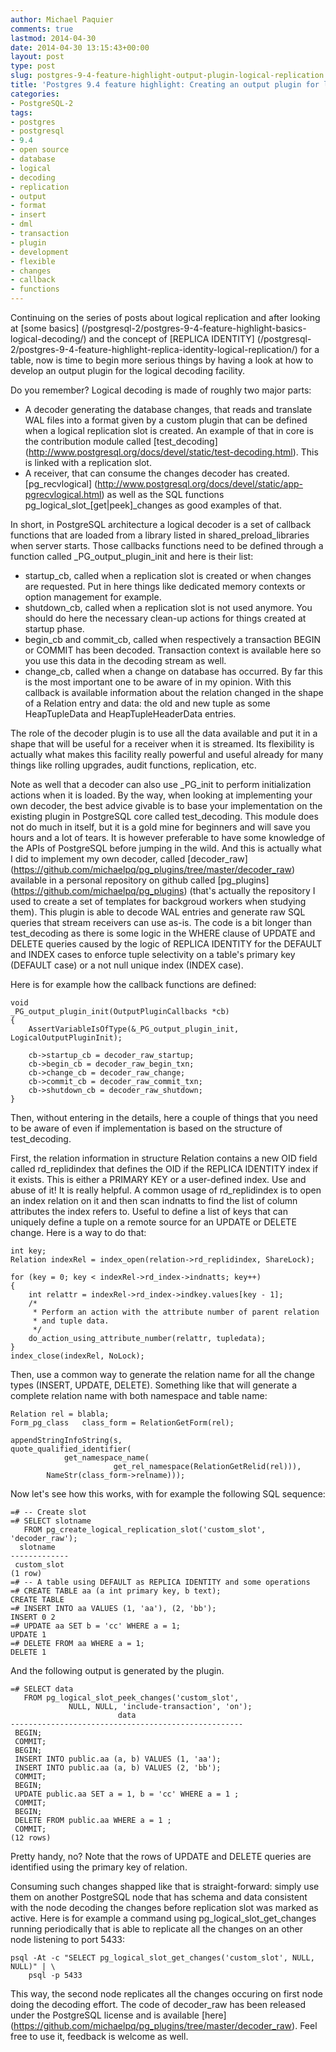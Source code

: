 ```yaml
---
author: Michael Paquier
comments: true
lastmod: 2014-04-30
date: 2014-04-30 13:15:43+00:00
layout: post
type: post
slug: postgres-9-4-feature-highlight-output-plugin-logical-replication
title: 'Postgres 9.4 feature highlight: Creating an output plugin for logical replication'
categories:
- PostgreSQL-2
tags:
- postgres
- postgresql
- 9.4
- open source
- database
- logical
- decoding
- replication
- output
- format
- insert
- dml
- transaction
- plugin
- development
- flexible
- changes
- callback
- functions
---
```

Continuing on the series of posts about logical replication and after
looking at [some basics]
(/postgresql-2/postgres-9-4-feature-highlight-basics-logical-decoding/)
and the concept of [REPLICA IDENTITY]
(/postgresql-2/postgres-9-4-feature-highlight-replica-identity-logical-replication/)
for a table, now is time to begin more serious things by having a look
at how to develop an output plugin for the logical decoding facility.

Do you remember? Logical decoding is made of roughly two major parts:

  * A decoder generating the database changes, that reads and translate
WAL files into a format given by a custom plugin that can be defined when
a logical replication slot is created. An example of that in core is the
contribution module called [test_decoding]
(http://www.postgresql.org/docs/devel/static/test-decoding.html). This is
linked with a replication slot.
  * A receiver, that can consume the changes decoder has created.
[pg_recvlogical]
(http://www.postgresql.org/docs/devel/static/app-pgrecvlogical.html)
as well as the SQL functions pg\_logical\_slot\_[get|peek]\_changes
as good examples of that.

In short, in PostgreSQL architecture a logical decoder is a set of callback
functions that are loaded from a library listed in shared\_preload\_libraries
when server starts. Those callbacks functions need to be defined through
a function called \_PG\_output\_plugin\_init and here is their list:

  * startup\_cb, called when a replication slot is created or when changes
are requested. Put in here things like dedicated memory contexts or option
management for example.
  * shutdown\_cb, called when a replication slot is not used anymore. You
should do here the necessary clean-up actions for things created at startup
phase.
  * begin_cb and commit_cb, called when respectively a transaction BEGIN or
COMMIT has been decoded. Transaction context is available here so you use
this data in the decoding stream as well.
  * change_cb, called when a change on database has occurred. By far this
is the most important one to be aware of in my opinion. With this callback
is available information about the relation changed in the shape of a Relation
entry and data: the old and new tuple as some HeapTupleData and
HeapTupleHeaderData entries.

The role of the decoder plugin is to use all the data available and put it
in a shape that will be useful for a receiver when it is streamed. Its
flexibility is actually what makes this facility really powerful and useful
already for many things like rolling upgrades, audit functions, replication,
etc.

Note as well that a decoder can also use \_PG\_init to perform initialization
actions when it is loaded. By the way, when looking at implementing your
own decoder, the best advice givable is to base your implementation on
the existing plugin in PostgreSQL core called test\_decoding. This module
does not do much in itself, but it is a gold mine for beginners and will save
you hours and a lot of tears. It is however preferable to have some knowledge
of the APIs of PostgreSQL before jumping in the wild. And this is actually
what I did to implement my own decoder, called [decoder\_raw]
(https://github.com/michaelpq/pg_plugins/tree/master/decoder_raw) available
in a personal repository on github called [pg_plugins]
(https://github.com/michaelpq/pg_plugins) (that's actually the repository
I used to create a set of templates for backgroud workers when studying them).
This plugin is able to decode WAL entries and generate raw SQL queries that
stream receivers can use as-is. The code is a bit longer than test\_decoding
as there is some logic in the WHERE clause of UPDATE and DELETE queries
caused by the logic of REPLICA IDENTITY for the DEFAULT and INDEX cases
to enforce tuple selectivity on a table's primary key (DEFAULT case) or a
not null unique index (INDEX case).

Here is for example how the callback functions are defined:

    void
    _PG_output_plugin_init(OutputPluginCallbacks *cb)
    {
        AssertVariableIsOfType(&_PG_output_plugin_init, LogicalOutputPluginInit);

        cb->startup_cb = decoder_raw_startup;
        cb->begin_cb = decoder_raw_begin_txn;
        cb->change_cb = decoder_raw_change;
        cb->commit_cb = decoder_raw_commit_txn;
        cb->shutdown_cb = decoder_raw_shutdown;
    }

Then, without entering in the details, here a couple of things that you need
to be aware of even if implementation is based on the structure of
test\_decoding.

First, the relation information in structure Relation contains a new OID field
called rd_replidindex that defines the OID if the REPLICA IDENTITY index if
it exists. This is either a PRIMARY KEY or a user-defined index. Use and
abuse of it! It is really helpful. A common usage of rd_replidindex is to
open an index relation on it and then scan indnatts to find the list of
column attributes the index refers to. Useful to define a list of keys
that can uniquely define a tuple on a remote source for an UPDATE or DELETE
change. Here is a way to do that:

    int key;
    Relation indexRel = index_open(relation->rd_replidindex, ShareLock);

    for (key = 0; key < indexRel->rd_index->indnatts; key++)
    {
        int relattr = indexRel->rd_index->indkey.values[key - 1];
        /*
         * Perform an action with the attribute number of parent relation
         * and tuple data.
         */
        do_action_using_attribute_number(relattr, tupledata);
    }
    index_close(indexRel, NoLock);

Then, use a common way to generate the relation name for all the change
types (INSERT, UPDATE, DELETE). Something like that will generate
a complete relation name with both namespace and table name:

    Relation rel = blabla;
    Form_pg_class   class_form = RelationGetForm(rel);

    appendStringInfoString(s,
	quote_qualified_identifier(
                get_namespace_name(
                           get_rel_namespace(RelationGetRelid(rel))),
            NameStr(class_form->relname)));

Now let's see how this works, with for example the following SQL sequence:

    =# -- Create slot
    =# SELECT slotname
       FROM pg_create_logical_replication_slot('custom_slot', 'decoder_raw');
      slotname
    -------------
     custom_slot
    (1 row)
    =# -- A table using DEFAULT as REPLICA IDENTITY and some operations
    =# CREATE TABLE aa (a int primary key, b text);
    CREATE TABLE
    =# INSERT INTO aa VALUES (1, 'aa'), (2, 'bb');
    INSERT 0 2
    =# UPDATE aa SET b = 'cc' WHERE a = 1;
    UPDATE 1
    =# DELETE FROM aa WHERE a = 1;
    DELETE 1

And the following output is generated by the plugin.

    =# SELECT data
       FROM pg_logical_slot_peek_changes('custom_slot',
                 NULL, NULL, 'include-transaction', 'on');
                            data
    ----------------------------------------------------
     BEGIN;
     COMMIT;
     BEGIN;
     INSERT INTO public.aa (a, b) VALUES (1, 'aa');
     INSERT INTO public.aa (a, b) VALUES (2, 'bb');
     COMMIT;
     BEGIN;
     UPDATE public.aa SET a = 1, b = 'cc' WHERE a = 1 ;
     COMMIT;
     BEGIN;
     DELETE FROM public.aa WHERE a = 1 ;
     COMMIT;
    (12 rows)

Pretty handy, no? Note that the rows of UPDATE and DELETE queries are
identified using the primary key of relation.

Consuming such changes shapped like that is straight-forward: simply
use them on another PostgreSQL node that has schema and data consistent
with the node decoding the changes before replication slot was marked
as active. Here is for example a command using pg\_logical\_slot\_get\_changes
running periodically that is able to replicate all the changes on an other
node listening to port 5433:

    psql -At -c "SELECT pg_logical_slot_get_changes('custom_slot', NULL, NULL)" | \
        psql -p 5433

This way, the second node replicates all the changes occuring on first node
doing the decoding effort. The code of decoder_raw has been released under
the PostgreSQL license and is available [here]
(https://github.com/michaelpq/pg_plugins/tree/master/decoder_raw). Feel
free to use it, feedback is welcome as well.
